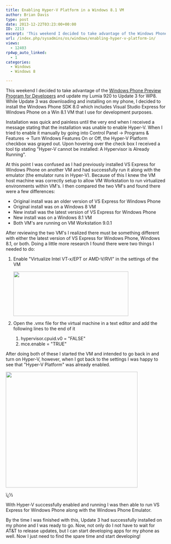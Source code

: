 ```yaml
---
title: Enabling Hyper-V Platform in a Windows 8.1 VM
author: Brian Davis
type: post
date: 2013-12-22T03:23:00+00:00
ID: 2213
excerpt: 'This weekend I decided to take advantage of the Windows Phone Preview Program for Developers and update my Lumia 920 to Update 3 for WP8.  While Update 3 was downloading and installing on my phone, I decided to install the Windows Phone SDK 8.0 which;'
url: /index.php/sysadmins/os/windows/enabling-hyper-v-platform-in/
views:
  - 12403
rp4wp_auto_linked:
  - 1
categories:
  - Windows
  - Windows 8

---
```

This weekend I decided to take advantage of the [Windows Phone Preview Program for Developers][1] and update my Lumia 920 to Update 3 for WP8. While Update 3 was downloading and installing on my phone, I decided to install the Windows Phone SDK 8.0 which includes Visual Studio Express for Windows Phone on a Win 8.1 VM that I use for development purposes.

Installation was quick and painless until the very end when I received a message stating that the installation was unable to enable Hyper-V. When I tried to enable it manually by going into Control Panel -> Programs & Features -> Turn Windows Features On or Off, the Hyper-V Platform checkbox was grayed out. Upon hovering over the check box I received a tool tip stating "Hyper-V cannot be installed: A Hypervisor is Already Running".

At this point I was confused as I had previously installed VS Express for Windows Phone on another VM and had successfully run it along with the emulator (the emulator runs in Hyper-V). Because of this I knew the VM host machine was correctly setup to allow VM Workstation to run virtualized environments within VM's. I then compared the two VM's and found there were a few differences:

  * Original install was an older version of VS Express for Windows Phone
  * Original install was on a Windows 8 VM 
  * New install was the latest version of VS Express for Windows Phone 
  * New install was on a Windows 8.1 VM 
  * Both VM's are running on VM Workstation 9.0.1 

After reviewing the two VM's I realized there must be something different with either the latest version of VS Express for Windows Phone, Windows 8.1, or both. Doing a little more research I found there were two things I needed to do:

  1. Enable "Virtualize Intel VT-x/EPT or AMD-V/RVI" in the settings of the VM <div class="image_block">
      <a href="/media/users/brian78/HyperV/VMSettings.png?mtime=1387680976"><img src="https://lessthandot.z19.web.core.windows.net/wp-content/uploads/users/brian78/HyperV/VMSettings.png?mtime=1387680976" alt="" width="362" height="140" /></a>
    </div>

  2. Open the .vmx file for the virtual machine in a text editor and add the following lines to the end of it 
      1. hypervisor.cpuid.v0 = "FALSE"
      2. mce.enable = "TRUE"

After doing both of these I started the VM and intended to go back in and turn on Hyper-V, however, when I got back to the settings I was happy to see that "Hyper-V Platform" was already enabled.

<div class="image_block">
  <a href="/media/users/brian78/HyperV/WinFeatures.png?mtime=1387680966"><img src="https://lessthandot.z19.web.core.windows.net/wp-content/uploads/users/brian78/HyperV/WinFeatures.png?mtime=1387680966" alt="" width="415" height="364" /></a>
</div>

ï¿½

With Hyper-V successfully enabled and running I was then able to run VS Express for Windows Phone along with the Windows Phone Emulator.

By the time I was finished with this, Update 3 had successfully installed on my phone and I was ready to go. Now, not only do I not have to wait for AT&T to release updates, but I can start developing apps for my phone as well. Now I just need to find the spare time and start developing!

 [1]: http://dev.windowsphone.com/en-us/featured/update3
